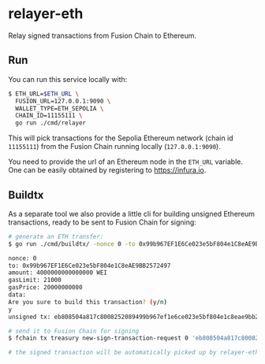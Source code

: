 # relayer-eth

Relay signed transactions from Fusion Chain to Ethereum.


## Run

You can run this service locally with:

```sh
$ ETH_URL=$ETH_URL \
  FUSION_URL=127.0.0.1:9090 \
  WALLET_TYPE=ETH_SEPOLIA \
  CHAIN_ID=11155111 \
  go run ./cmd/relayer
```

This will pick transactions for the Sepolia Ethereum network (chain id
`11155111`) from the Fusion Chain running locally (`127.0.0.1:9090`).

You need to provide the url of an Ethereum node in the `ETH_URL` variable. One
can be easily obtained by registering to https://infura.io.


## Buildtx

As a separate tool we also provide a little cli for building unsigned Ethereum
transactions, ready to be sent to Fusion Chain for signing:

```sh
# generate an ETH transfer:
$ go run ./cmd/buildtx/ -nonce 0 -to 0x99b967EF1E6Ce023e5bF804e1C8eAE9BB2572497 -amount 4000000000000000

nonce: 0
to: 0x99b967EF1E6Ce023e5bF804e1C8eAE9BB2572497
amount: 4000000000000000 WEI
gasLimit: 21000
gasPrice: 20000000000
data:
Are you sure to build this transaction? (y/n)
y
unsigned tx: eb808504a817c8008252089499b967ef1e6ce023e5bf804e1c8eae9bb2572497870e35fa931a000080808080

# send it to Fusion Chain for signing
$ fchain tx treasury new-sign-transaction-request 0 'eb808504a817c8008252089499b967ef1e6ce023e5bf804e1c8eae9bb2572497870e35fa931a000080808080'

# the signed transaction will be automatically picked up by relayer-eth and broadcasted to the Ethereum network
```

